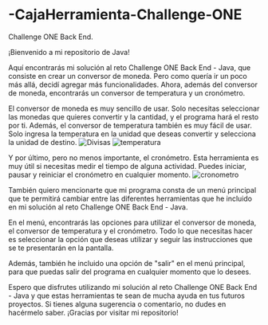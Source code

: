 # -CajaHerramienta-Challenge-ONE
 Challenge ONE Back End.
 
¡Bienvenido a mi repositorio de Java!

Aquí encontrarás mi solución al reto Challenge ONE Back End - Java, que consiste en crear un conversor de moneda. Pero como quería ir un poco más allá, decidí agregar más funcionalidades. Ahora, además del conversor de moneda, encontrarás un conversor de temperatura y un cronómetro.

El conversor de moneda es muy sencillo de usar. Solo necesitas seleccionar las monedas que quieres convertir y la cantidad, y el programa hará el resto por ti. Además, el conversor de temperatura también es muy fácil de usar. Solo ingresa la temperatura en la unidad que deseas convertir y selecciona la unidad de destino.
![Divisas](https://user-images.githubusercontent.com/105236722/225996562-4255e7de-6bd7-47aa-a257-5409aad8d49e.gif) 
![temperatura](https://user-images.githubusercontent.com/105236722/225996856-751e9adb-ada7-499e-acd2-c298076dda93.gif)


Y por último, pero no menos importante, el cronómetro. Esta herramienta es muy útil si necesitas medir el tiempo de alguna actividad. Puedes iniciar, pausar y reiniciar el cronómetro en cualquier momento.
![cronometro](https://user-images.githubusercontent.com/105236722/225996984-96bb3974-83ca-4dc9-9f64-c79b1c7e033f.gif)


También quiero mencionarte que mi programa consta de un menú principal que te permitirá cambiar entre las diferentes herramientas que he incluido en mi solución al reto Challenge ONE Back End - Java.

En el menú, encontrarás las opciones para utilizar el conversor de moneda, el conversor de temperatura y el cronómetro. Todo lo que necesitas hacer es seleccionar la opción que deseas utilizar y seguir las instrucciones que se te presentarán en la pantalla.

Además, también he incluido una opción de "salir" en el menú principal, para que puedas salir del programa en cualquier momento que lo desees.

Espero que disfrutes utilizando mi solución al reto Challenge ONE Back End - Java y que estas herramientas te sean de mucha ayuda en tus futuros proyectos. Si tienes alguna sugerencia o comentario, no dudes en hacérmelo saber. ¡Gracias por visitar mi repositorio!
